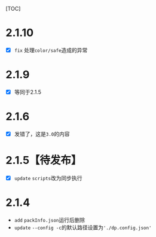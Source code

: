 [TOC]

# 2.1.10
- [x] `fix` 处理`color/safe`造成的异常

# 2.1.9
- [x] 等同于2.1.5

# 2.1.6
- [x] 发错了，这是`3.0`的内容

# 2.1.5【待发布】
- [x] `update` `scripts`改为同步执行

# 2.1.4
- `add` `packInfo.json`运行后删除
- `update` `--config -c`的默认路径设置为`'./dp.config.json'`
